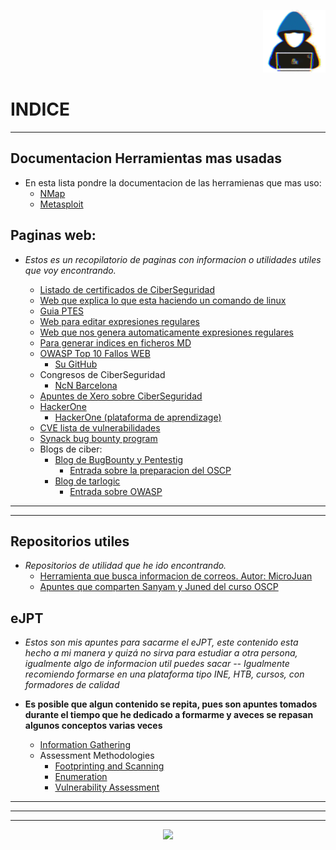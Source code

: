 <p witdh="25%" align="left">
    
</p>
<p witdh="25%" align="right">
  <img witdh="100px" height="100px" src="img/zhacker.gif">  
</p>

# INDICE 
---

## Documentacion Herramientas mas usadas

- En esta lista pondre la documentacion de las herramienas que mas uso:
    - [NMap](https://nmap.org/)
    - [Metasploit](https://docs.metasploit.com/)

## Paginas web:
- *Estos es un recopilatorio de paginas con informacion o utilidades utiles que voy encontrando.*

    - [Listado de certificados de CiberSeguridad](https://pauljerimy.com/security-certification-roadmap/)
    - [Web que explica lo que esta haciendo un comando de linux](https://explainshell.com/)
    - [Guia PTES](http://www.pentest-standard.org/index.php/PTES_Technical_Guidelines)
    - [Web para editar expresiones regulares](https://regex101.com/)
    - [Web que nos genera automaticamente expresiones regulares](https://www.autoregex.xyz/)
    - [Para generar indices en ficheros MD](https://luciopaiva.com/markdown-toc/)
    - [OWASP Top 10 Fallos WEB](https://owasp.org/www-project-top-ten/)
      - [Su GitHub](https://github.com/OWASP/www-project-top-ten/blob/master/index.md)
    - Congresos de CiberSeguridad
      - [NcN Barcelona](https://www.noconname.org/)
    - [Apuntes de Xero sobre CiberSeguridad](https://hack.xero-sec.com)
    - [HackerOne](https://www.hackerone.com)
      - [HackerOne (plataforma de aprendizage)](https://www.hacker101.com/)
    - [CVE lista de vulnerabilidades](https://cve.mitre.org)
    - [Synack bug bounty program](https://www.synack.com/red-team/)
    - Blogs de ciber:
      - [Blog de BugBounty y Pentestig](https://bugbountyguide.org)
        - [Entrada sobre la preparacion del OSCP](https://bugbountyguide.org/index.php/2022/11/29/oscp-preparation-with-active-directory/)
      - [Blog de tarlogic](https://www.tarlogic.com/es/blog)
        - [Entrada sobre OWASP](https://www.tarlogic.com/es/blog/metodologia-owasp/)

---
---
## Repositorios utiles 
- *Repositorios de utilidad que he ido encontrando.*
    - [Herramienta que busca informacion de correos. Autor: MicroJuan](https://github.com/micro-joan/D4TA-HUNTER)
    - [Apuntes que comparten Sanyam y Juned del curso OSCP](https://oscpnotes.infosecsanyam.in/My_OSCP_Preparation_Notes.html)
    

## eJPT

- *Estos son mis apuntes para sacarme el eJPT, este contenido esta hecho a mi manera y quizá no sirva para estudiar a otra persona, igualmente algo de informacion util puedes sacar -- Igualmente recomiendo formarse en una plataforma tipo INE, HTB, cursos, con formadores de calidad*

- **Es posible que algun contenido se repita, pues son apuntes tomados durante el tiempo que he dedicado a formarme y aveces se repasan algunos conceptos varias veces**

    - [Information Gathering](eJPT/01%20-%20Information%20Gathering/01%20-%20Information%20Gathering.md)
    - Assessment Methodologies
        - [Footprinting and Scanning](/eJPT/02%20-%20Assessment%20Methodologies/01%20-%20Assesment%20Methodologies-Footprinting%20%26%20Scanning.md)
        - [Enumeration](/eJPT/02%20-%20Assessment%20Methodologies/02%20-%20Assesment%20Methodologies-Enumeration.md)
        - [Vulnerability Assessment](/eJPT/02%20-%20Assessment%20Methodologies/03%20-%20Assesment%20Methodologies-Vulnerability-Assessment.md)

---
---
---


<p align="center">
  <img witdh="150px" height="150px" src="img/hacking-bunny.gif">  
</p>

